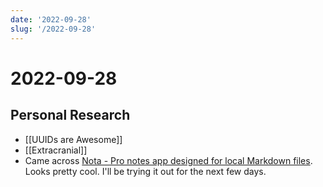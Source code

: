 ```yaml
---
date: '2022-09-28'
slug: '/2022-09-28'
---
```


# 2022-09-28

## Personal Research

- [[UUIDs are Awesome]]
- [[Extracranial]]
- Came across [Nota - Pro notes app designed for local Markdown files](https://nota.md/). Looks pretty cool. I'll be trying it out for the next few days.
